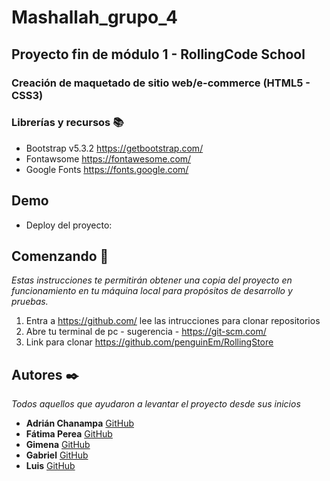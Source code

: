 # Mashallah_grupo_4

## Proyecto fin de módulo 1 - RollingCode School

### Creación de maquetado de sitio web/e-commerce (HTML5 - CSS3)

### Librerías y recursos 📚
- Bootstrap v5.3.2 https://getbootstrap.com/
- Fontawsome https://fontawesome.com/
- Google Fonts https://fonts.google.com/

## Demo

- Deploy del proyecto: 

## Comenzando 🚀

_Estas instrucciones te permitirán obtener una copia del proyecto en funcionamiento en tu máquina local para propósitos de desarrollo y pruebas._

1. Entra a https://github.com/ lee las intrucciones para clonar repositorios
1. Abre tu terminal de pc - sugerencia - https://git-scm.com/
1. Link para clonar https://github.com/penguinEm/RollingStore 

## Autores ✒️

_Todos aquellos que ayudaron a levantar el proyecto desde sus inicios_

* **Adrián Chanampa** [GitHub](https://github.com/AdrianKarma)
* **Fátima Perea** [GitHub](https://github.com/fatiperea)
* __Gimena__  [GitHub](https://github.com/)
* __Gabriel__  [GitHub](https://github.com/)
* __Luis__ [GitHub](https://github.com/)



